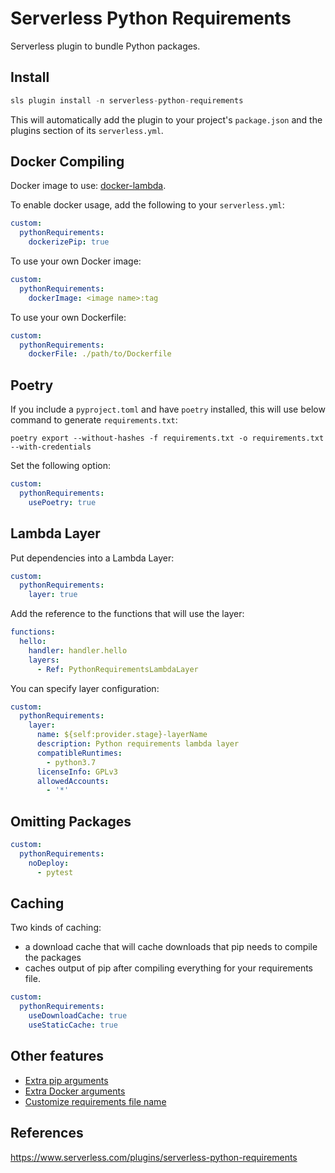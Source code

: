 # Serverless Python Requirements

Serverless plugin to bundle Python packages.

## Install

```py
sls plugin install -n serverless-python-requirements
```

This will automatically add the plugin to your project's `package.json` and the plugins section of its `serverless.yml`.


## Docker Compiling

Docker image to use: [docker-lambda](https://github.com/lambci/docker-lambda).

To enable docker usage, add the following to your `serverless.yml`:
```yml
custom:
  pythonRequirements:
    dockerizePip: true
```

To use your own Docker image:
```yml
custom:
  pythonRequirements:
    dockerImage: <image name>:tag
```

To use your own Dockerfile:
```yml
custom:
  pythonRequirements:
    dockerFile: ./path/to/Dockerfile
```


## Poetry

If you include a `pyproject.toml` and have `poetry` installed, this will use below command to generate `requirements.txt`:
```shell
poetry export --without-hashes -f requirements.txt -o requirements.txt --with-credentials
```

Set the following option:
```yml
custom:
  pythonRequirements:
    usePoetry: true
```

## Lambda Layer

Put dependencies into a Lambda Layer:
```yml
custom:
  pythonRequirements:
    layer: true
```

Add the reference to the functions that will use the layer:
```yml
functions:
  hello:
    handler: handler.hello
    layers:
      - Ref: PythonRequirementsLambdaLayer
```

You can specify layer configuration:
```yml
custom:
  pythonRequirements:
    layer:
      name: ${self:provider.stage}-layerName
      description: Python requirements lambda layer
      compatibleRuntimes:
        - python3.7
      licenseInfo: GPLv3
      allowedAccounts:
        - '*'
```


## Omitting Packages

```yml
custom:
  pythonRequirements:
    noDeploy:
      - pytest
```

## Caching

Two kinds of caching:
- a download cache that will cache downloads that pip needs to compile the packages
- caches output of pip after compiling everything for your requirements file.

```yml
custom:
  pythonRequirements:
    useDownloadCache: true
    useStaticCache: true
```


## Other features

- [Extra pip arguments](https://www.serverless.com/plugins/serverless-python-requirements#extra-pip-arguments)
- [Extra Docker arguments](https://www.serverless.com/plugins/serverless-python-requirements#extra-docker-arguments)
- [Customize requirements file name](https://www.serverless.com/plugins/serverless-python-requirements#customize-requirements-file-name)


## References

https://www.serverless.com/plugins/serverless-python-requirements